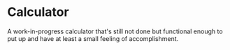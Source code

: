 # Calculator

A work-in-progress calculator that's still not done but functional enough to put up and have at least a small feeling of accomplishment.
